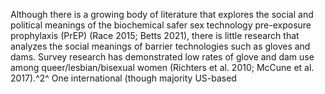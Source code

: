Although there is a growing body of literature that explores the social
and political meanings of the biochemical safer sex technology
pre-exposure prophylaxis (PrEP) (Race 2015; Betts 2021), there is little
research that analyzes the social meanings of barrier technologies such
as gloves and dams. Survey research has demonstrated low rates of glove
and dam use among queer/lesbian/bisexual women (Richters et al. 2010;
McCune et al. 2017).^2^ One international (though majority US-based